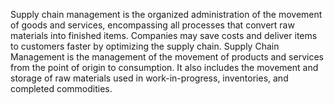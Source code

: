 Supply chain management is the organized administration of the movement of goods and services, encompassing all processes that convert raw materials into finished items. Companies may save costs and deliver items to customers faster by optimizing the supply chain. Supply Chain Management is the management of the movement of products and services from the point of origin to consumption. It also includes the movement and storage of raw materials used in work-in-progress, inventories, and completed commodities.
